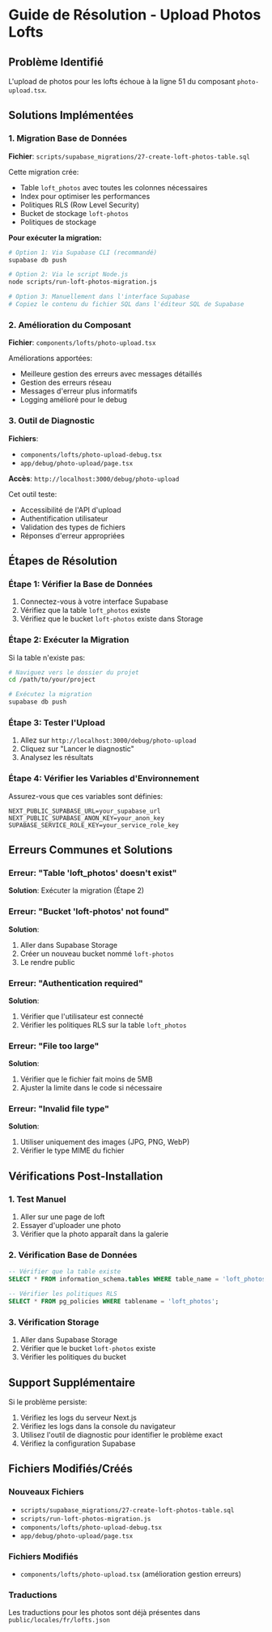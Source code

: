 # Guide de Résolution - Upload Photos Lofts

## Problème Identifié
L'upload de photos pour les lofts échoue à la ligne 51 du composant `photo-upload.tsx`.

## Solutions Implémentées

### 1. Migration Base de Données
**Fichier**: `scripts/supabase_migrations/27-create-loft-photos-table.sql`

Cette migration crée:
- Table `loft_photos` avec toutes les colonnes nécessaires
- Index pour optimiser les performances
- Politiques RLS (Row Level Security)
- Bucket de stockage `loft-photos`
- Politiques de stockage

**Pour exécuter la migration:**
```bash
# Option 1: Via Supabase CLI (recommandé)
supabase db push

# Option 2: Via le script Node.js
node scripts/run-loft-photos-migration.js

# Option 3: Manuellement dans l'interface Supabase
# Copiez le contenu du fichier SQL dans l'éditeur SQL de Supabase
```

### 2. Amélioration du Composant
**Fichier**: `components/lofts/photo-upload.tsx`

Améliorations apportées:
- Meilleure gestion des erreurs avec messages détaillés
- Gestion des erreurs réseau
- Messages d'erreur plus informatifs
- Logging amélioré pour le debug

### 3. Outil de Diagnostic
**Fichiers**: 
- `components/lofts/photo-upload-debug.tsx`
- `app/debug/photo-upload/page.tsx`

**Accès**: `http://localhost:3000/debug/photo-upload`

Cet outil teste:
- Accessibilité de l'API d'upload
- Authentification utilisateur
- Validation des types de fichiers
- Réponses d'erreur appropriées

## Étapes de Résolution

### Étape 1: Vérifier la Base de Données
1. Connectez-vous à votre interface Supabase
2. Vérifiez que la table `loft_photos` existe
3. Vérifiez que le bucket `loft-photos` existe dans Storage

### Étape 2: Exécuter la Migration
Si la table n'existe pas:
```bash
# Naviguez vers le dossier du projet
cd /path/to/your/project

# Exécutez la migration
supabase db push
```

### Étape 3: Tester l'Upload
1. Allez sur `http://localhost:3000/debug/photo-upload`
2. Cliquez sur "Lancer le diagnostic"
3. Analysez les résultats

### Étape 4: Vérifier les Variables d'Environnement
Assurez-vous que ces variables sont définies:
```env
NEXT_PUBLIC_SUPABASE_URL=your_supabase_url
NEXT_PUBLIC_SUPABASE_ANON_KEY=your_anon_key
SUPABASE_SERVICE_ROLE_KEY=your_service_role_key
```

## Erreurs Communes et Solutions

### Erreur: "Table 'loft_photos' doesn't exist"
**Solution**: Exécuter la migration (Étape 2)

### Erreur: "Bucket 'loft-photos' not found"
**Solution**: 
1. Aller dans Supabase Storage
2. Créer un nouveau bucket nommé `loft-photos`
3. Le rendre public

### Erreur: "Authentication required"
**Solution**: 
1. Vérifier que l'utilisateur est connecté
2. Vérifier les politiques RLS sur la table `loft_photos`

### Erreur: "File too large"
**Solution**: 
1. Vérifier que le fichier fait moins de 5MB
2. Ajuster la limite dans le code si nécessaire

### Erreur: "Invalid file type"
**Solution**: 
1. Utiliser uniquement des images (JPG, PNG, WebP)
2. Vérifier le type MIME du fichier

## Vérifications Post-Installation

### 1. Test Manuel
1. Aller sur une page de loft
2. Essayer d'uploader une photo
3. Vérifier que la photo apparaît dans la galerie

### 2. Vérification Base de Données
```sql
-- Vérifier que la table existe
SELECT * FROM information_schema.tables WHERE table_name = 'loft_photos';

-- Vérifier les politiques RLS
SELECT * FROM pg_policies WHERE tablename = 'loft_photos';
```

### 3. Vérification Storage
1. Aller dans Supabase Storage
2. Vérifier que le bucket `loft-photos` existe
3. Vérifier les politiques du bucket

## Support Supplémentaire

Si le problème persiste:
1. Vérifiez les logs du serveur Next.js
2. Vérifiez les logs dans la console du navigateur
3. Utilisez l'outil de diagnostic pour identifier le problème exact
4. Vérifiez la configuration Supabase

## Fichiers Modifiés/Créés

### Nouveaux Fichiers
- `scripts/supabase_migrations/27-create-loft-photos-table.sql`
- `scripts/run-loft-photos-migration.js`
- `components/lofts/photo-upload-debug.tsx`
- `app/debug/photo-upload/page.tsx`

### Fichiers Modifiés
- `components/lofts/photo-upload.tsx` (amélioration gestion erreurs)

### Traductions
Les traductions pour les photos sont déjà présentes dans `public/locales/fr/lofts.json`
